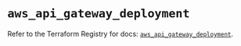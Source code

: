 # `aws_api_gateway_deployment`

Refer to the Terraform Registry for docs: [`aws_api_gateway_deployment`](https://registry.terraform.io/providers/hashicorp/aws/5.32.1/docs/resources/api_gateway_deployment).
